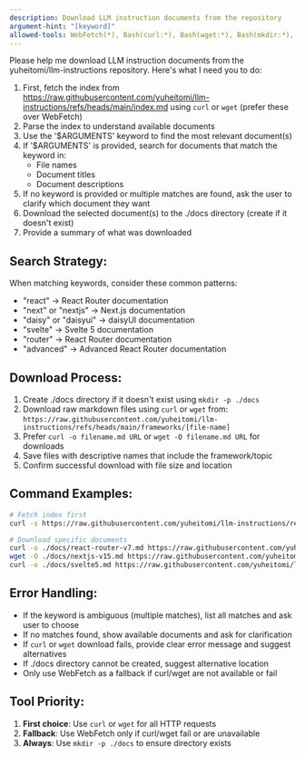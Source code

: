 ```yaml
---
description: Download LLM instruction documents from the repository
argument-hint: "[keyword]"
allowed-tools: WebFetch(*), Bash(curl:*), Bash(wget:*), Bash(mkdir:*), Write(*), LS(*)
---
```


Please help me download LLM instruction documents from the yuheitomi/llm-instructions repository. Here's what I need you to do:

1. First, fetch the index from https://raw.githubusercontent.com/yuheitomi/llm-instructions/refs/heads/main/index.md using `curl` or `wget` (prefer these over WebFetch)
2. Parse the index to understand available documents
3. Use the '$ARGUMENTS' keyword to find the most relevant document(s)
4. If '$ARGUMENTS' is provided, search for documents that match the keyword in:
   - File names
   - Document titles
   - Document descriptions
5. If no keyword is provided or multiple matches are found, ask the user to clarify which document they want
6. Download the selected document(s) to the ./docs directory (create if it doesn't exist)
7. Provide a summary of what was downloaded

## Search Strategy:

When matching keywords, consider these common patterns:

- "react" → React Router documentation
- "next" or "nextjs" → Next.js documentation
- "daisy" or "daisyui" → daisyUI documentation
- "svelte" → Svelte 5 documentation
- "router" → React Router documentation
- "advanced" → Advanced React Router documentation

## Download Process:

1. Create ./docs directory if it doesn't exist using `mkdir -p ./docs`
2. Download raw markdown files using `curl` or `wget` from: `https://raw.githubusercontent.com/yuheitomi/llm-instructions/refs/heads/main/frameworks/[file-name]`
3. Prefer `curl -o filename.md URL` or `wget -O filename.md URL` for downloads
4. Save files with descriptive names that include the framework/topic
5. Confirm successful download with file size and location

## Command Examples:

```bash
# Fetch index first
curl -s https://raw.githubusercontent.com/yuheitomi/llm-instructions/refs/heads/main/frameworks/index.md

# Download specific documents
curl -o ./docs/react-router-v7.md https://raw.githubusercontent.com/yuheitomi/llm-instructions/refs/heads/main/frameworks/react-router-v7.md
wget -O ./docs/nextjs-v15.md https://raw.githubusercontent.com/yuheitomi/llm-instructions/refs/heads/main/frameworks/nextjs-v15.md
curl -o ./docs/svelte5.md https://raw.githubusercontent.com/yuheitomi/llm-instructions/refs/heads/main/frameworks/svelte5.md
```

## Error Handling:

- If the keyword is ambiguous (multiple matches), list all matches and ask user to choose
- If no matches found, show available documents and ask for clarification
- If `curl` or `wget` download fails, provide clear error message and suggest alternatives
- If ./docs directory cannot be created, suggest alternative location
- Only use WebFetch as a fallback if curl/wget are not available or fail

## Tool Priority:

1. **First choice**: Use `curl` or `wget` for all HTTP requests
2. **Fallback**: Use WebFetch only if curl/wget fail or are unavailable
3. **Always**: Use `mkdir -p ./docs` to ensure directory exists
